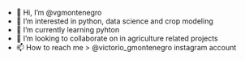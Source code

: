 - 👋 Hi, I’m @vgmontenegro
- 👀 I’m interested in python, data science and crop modeling
- 🌱 I’m currently learning pyhton
- 💞️ I’m looking to collaborate on in agriculture related projects
- 📫 How to reach me > @victorio_gmontenegro instagram account

<!---
vgmontenegro/vgmontenegro is a ✨ special ✨ repository because its `README.md` (this file) appears on your GitHub profile.
You can click the Preview link to take a look at your changes.
--->
